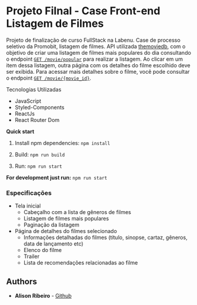 
# Projeto Filnal - Case Front-end Listagem de Filmes

Projeto de finalização de curso FullStack na Labenu. Case de processo seletivo da Promobit, listagem de filmes. API utilizada [themoviedb](https://developers.themoviedb.org/3/getting-started/introduction), com o objetivo de criar uma listagem de filmes mais populares do dia consultando o endpoint  [`GET /movie/popular`](https://developers.themoviedb.org/3/movies/get-popular-movies) para realizar a listagem. Ao clicar em um item dessa listagem, outra página com os detalhes do filme escolhido deve ser exibida. Para acessar mais detalhes sobre o filme, você pode consultar o endpoint [`GET /movie/{movie_id}`](https://developers.themoviedb.org/3/movies/get-movie-details).

Tecnologias Utilizadas

- JavaScript
- Styled-Components
- ReactJs
- React Router Dom

**Quick start**

1. Install npm dependencies: `npm install`

2. Build: `npm run build`

3. Run: `npm run start`

**For development just run:** `npm run start`


### Especificações

- Tela inicial
    - Cabeçalho com a lista de gêneros de filmes
    - Listagem de filmes mais populares
    - Paginação da listagem
- Página de detalhes do filmes selecionado
    - Informações detalhadas do filmes (título, sinopse, cartaz, gêneros, data de lançamento etc)
    - Elenco do filme
    - Trailer
    - Lista de recomendações relacionadas ao filme


## Authors

* **Alison Ribeiro** - [Github](https://github.com/alisonluri)
